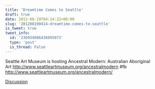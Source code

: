 ```yaml
---
title: 'Dreamtime Comes to Seattle'
draft: true
date: 2012-08-19T04:14:22+00:00
slug: '201208190414-dreamtime-comes-to-seattle'
is_tweet: true
tweet_info:
  id: '236934086436995073'
  type: 'post'
  is_thread: False
---
```




Seattle Art Museum is hosting Ancestral Modern: Australian Aboriginal Art <http://www.seattleartmuseum.org/ancestralmodern> #fb <http://www.seattleartmuseum.org/ancestralmodern/>

[Discussion](https://x.com/sytelus/status/236934086436995073)
